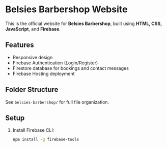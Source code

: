# Belsies Barbershop Website

This is the official website for **Belsies Barbershop**, built using **HTML, CSS, JavaScript**, and **Firebase**.

## Features
- Responsive design
- Firebase Authentication (Login/Register)
- Firestore database for bookings and contact messages
- Firebase Hosting deployment

## Folder Structure
See `belsies-barbershop/` for full file organization.

## Setup
1. Install Firebase CLI:
   ```bash
   npm install -g firebase-tools
